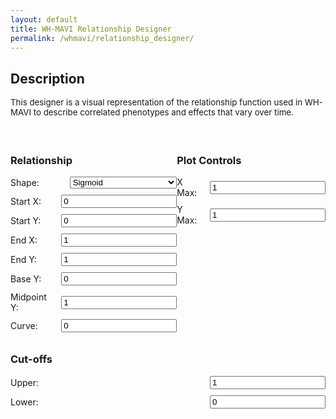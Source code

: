 ```yaml
---
layout: default
title: WH-MAVI Relationship Designer
permalink: /whmavi/relationship_designer/
---
```


## Description
<div style="font-size: 0.95em;">This designer is a visual representation of the relationship function used in WH-MAVI to describe correlated phenotypes and effects that vary over time.<br><br></div>

<script src="https://cdn.jsdelivr.net/npm/chart.js"></script>

<style>

  h3 {
      text-align: left;
  }
  
  #controls {
    margin-top: 20px;
  }
  
  .control-group {
    margin-bottom: 10px;
    display: flex;
    align-items: center;
  }
  
  .control-group label {
    flex: 1;
    margin-right: 10px;
  }
  
  .control-group select {
    flex: 2;
  }
  
  @media (max-width: 768px) {

    h3 {
        text-align: center;
    }
    
      .control-group {
          flex-direction: column;
      }
  
      .control-group label {
          margin-right: 0;
          margin-bottom: 5px;
      }
  
      .control-group input[type="number"],
      .control-group select {
        flex: none;
        width: 95%;
      }
  }  

  .hidden {
    display: none;
  }
</style>

<canvas id="relationshipChart" width="800" height="400"></canvas>

<div id="controls" style="display: flex; justify-content: space-between;">
  <div id="relationship-controls">
    <h3>Relationship</h3>
    <div class="control-group">
      <label for="shape">Shape:</label>
      <select id="shape" onchange="toggleInputs('1')">
        <option value="sigmoid">Sigmoid</option>
        <option value="tradeoff">Trade-off</option>
        <option value="linear">Linear</option>
        <option value="exponential">Exponential</option>
      </select>
    </div>
    <div class="control-group" id="start-x">
      <label for="start-x">Start X:</label>
      <input type="number" id="start-x-value" value="0" step="0.01">
    </div>
    <div class="control-group" id="start-y">
      <label for="start-y">Start Y:</label>
      <input type="number" id="start-y-value" value="0" step="0.01">
    </div>
    <div class="control-group"  id="end-x">
      <label for="end-x">End X:</label>
      <input type="number" id="end-x-value" value="1" step="0.01">
    </div>
    <div class="control-group" id="end-y">
      <label for="end-y">End Y:</label>
      <input type="number" id="end-y-value" value="1" step="0.01">
    </div>
    <div class="control-group"  id="base-y">
      <label for="base-y">Base Y:</label>
      <input type="number" id="base-y-value" value="0" step="0.01">
    </div>
    <div class="control-group" id="mid-y">
      <label for="mid-y">Midpoint Y:</label>
      <input type="number" id="mid-y-value" value="1" step="0.01">
    </div>
    <div class="control-group" id="curve">
      <label for="curve">Curve:</label>
      <input type="number" id="curve-value" value="0" step="0.1">
    </div>
  </div>

  <div id="plot-controls">
    <h3>Plot Controls</h3>
    <div class="control-group">
      <label for="xmax">X Max:</label>
      <input type="number" id="xmax" value="1" step="0.1">
    </div>
    <div class="control-group">
      <label for="ymax">Y Max:</label>
      <input type="number" id="ymax" value="1" step="0.1">
    </div>
  </div>
</div>

<div id="cutoff-controls">
  <h3>Cut-offs</h3>
  <div class="control-group" id="plateau-upper">
    <label for="plateau-upper-value">Upper:</label>
    <input type="number" id="plateau-upper-value" value="1" step="0.01">
  </div>
  <div class="control-group" id="plateau-lower">
    <label for="plateau-lower-value">Lower:</label>
    <input type="number" id="plateau-lower-value" value="0" step="0.01">
  </div>
</div>

<script>
function toggleInputs() {
  const shape = document.getElementById('shape').value;
  const start_y = document.getElementById('start-y');
  const start_x = document.getElementById('start-x');
  const end_y = document.getElementById('end-y');
  const end_x = document.getElementById('end-x');
  const base_y = document.getElementById('base-y');
  const midpoint_y = document.getElementById('mid-y');
  const curve = document.getElementById('curve');
  const upper_plateau = document.getElementById('plateau-upper');
  const lower_plateau = document.getElementById('plateau-lower');

  if (shape === 'sigmoid') {
    start_y.classList.remove('hidden');
    start_x.classList.remove('hidden');
    end_y.classList.remove('hidden');
    end_x.classList.remove('hidden');
    base_y.classList.add('hidden');
    midpoint_y.classList.add('hidden');
    curve.classList.add('hidden');
    upper_plateau.classList.remove('hidden');
    lower_plateau.classList.remove('hidden');
  } else if (shape === 'tradeoff') {
    start_y.classList.add('hidden');
    start_x.classList.remove('hidden');
    end_y.classList.add('hidden');
    end_x.classList.remove('hidden');
    base_y.classList.remove('hidden');
    midpoint_y.classList.remove('hidden');
    curve.classList.add('hidden');
    upper_plateau.classList.remove('hidden');
    lower_plateau.classList.remove('hidden');
  } else if (shape === 'linear') {
    start_y.classList.remove('hidden');
    start_x.classList.remove('hidden');
    end_y.classList.remove('hidden');
    end_x.classList.remove('hidden');
    base_y.classList add('hidden');
    midpoint_y.classList add('hidden');
    curve.classList add('hidden');
    upper_plateau.classList remove('hidden');
    lower_plateau.classList remove('hidden');
  } else if (shape === 'exponential') {
    start_y.classList remove('hidden');
    start_x.classList remove('hidden');
    end_y.classList remove('hidden');
    end_x.classList remove('hidden');
    base_y.classList add('hidden');
    midpoint_y.classList add('hidden');
    curve.classList remove('hidden');
    upper_plateau.classList remove('hidden');
    lower_plateau.classList remove('hidden');
  }
}

document.addEventListener('DOMContentLoaded', function() {
  toggleInputs();
  document.getElementById('shape').addEventListener('change', toggleInputs);
});
</script>

<script>
let chart;

function calculateRelationship(x, shape, start_y, end_y, start_x, end_x, base_y, mid_y, curve, plateau_upper, plateau_lower) {
  let yValues = [];

  if (shape === "sigmoid") {
    let steepness = 10 / (end_x - start_x);
    let inflection = (start_x + end_x) / 2;

    x.forEach(xi => {
      let y = start_y + (end_y - start_y) / (1 + Math.exp(-steepness * (xi - inflection)));
      yValues.push(y);
    });
  }

  if (shape === "tradeoff") {
    let mu = (start_x + end_x) / 2;
    let sigma = (end_x - start_x) / 8;

    x.forEach(xi => {
      let exponent = -Math.pow((xi - mu), 2) / (2 * Math.pow(sigma, 2));
      let y = base_y + (mid_y - base_y) * Math.exp(exponent);
      yValues.push(y);
    });
  }

  if (shape === "linear") {
    let slope = (end_y - start_y) / (end_x - start_x);
    let intercept = start_y - slope * start_x;

    x.forEach(xi => {
      let y = slope * xi + intercept;
      yValues.push(y);
    });
  }

  if (shape === "exponential") {
    if (curve === 0) {
        let slope = (end_y - start_y) / (end_x - start_x);
        x.forEach(xi => {
            let y = start_y + slope * (xi - start_x);
            yValues.push(y);
        });
    } else {
        let A = (end_y - start_y) / (Math.exp(curve * end_x) - Math.exp(curve * start_x));
        let B = start_y - A * Math.exp(curve * start_x);

        x.forEach(xi => {
            let y = A * Math.exp(curve * xi) + B;
            yValues.push(y);
        });
    }
}

  yValues = yValues.map(y => {
    if (y < plateau_lower) {
      return plateau_lower;
    } else if (y > plateau_upper) {
      return plateau_upper;
    } else {
      return y;
    }
  });

  return yValues;
}

function plotRelationship() {
  const shape = document.getElementById("shape").value;
  const start_y = parseFloat(document.getElementById("start-y-value").value);
  const end_y = parseFloat(document.getElementById("end-y-value").value);
  const start_x = parseFloat(document.getElementById("start-x-value").value);
  const end_x = parseFloat(document.getElementById("end-x-value").value);
  const base_y = parseFloat(document.getElementById("base-y-value").value);
  const mid_y = parseFloat(document.getElementById("mid-y-value").value);
  const curve = parseFloat(document.getElementById("curve-value").value);
  const plateau_upper = parseFloat(document.getElementById("plateau-upper-value").value);
  const plateau_lower = parseFloat(document.getElementById("plateau-lower-value").value);

  const xmax = parseFloat(document.getElementById("xmax").value);
  const ymax = parseFloat(document.getElementById("ymax").value);

  let x = [];
  for (let i = 0; i <= xmax; i += xmax / 1000) {
    x.push(parseFloat(i.toFixed(2)));
  }

  const y = calculateRelationship(x, shape, start_y, end_y, start_x, end_x, base_y, mid_y, curve, plateau_upper, plateau_lower);

  console.log("Curve:", curve);
  console.log("First 10 values of x:", x.slice(0, 10));
  console.log("First 10 values of y_values:", y.slice(0, 10));

  if (!chart) {
    const ctx = document.getElementById("relationshipChart").getContext("2d");
    chart = new Chart(ctx, {
      type: "line",
      data: {
        labels: x,
        datasets: [
          {
            data: y,
            borderColor: "#3498db",
            fill: false,
            pointRadius: 0,
          },
          {
            data: [],
            borderColor: "#e74c3c",
            fill: false,
            pointRadius: 6,
            showLine: false
          }
        ],
      },
      options: {
        scales: {
          x: {
            min: 0,
            max: xmax,
            type: "linear",
            position: "bottom",
            title: {
              display: true,
              text: 'Variable 1'
            }
          },
          y: {
            min: 0,
            max: ymax,
            title: {
              display: true,
              text: 'Variable 2'
            }
          },
        },
        plugins: {
          legend: {
            display: false
          }
        }
      }
    });
  } else {
    chart.data.labels = x;
    chart.data.datasets[0].data = y;
    chart.options.scales.x.max = xmax;
    chart.options.scales.y.max = ymax;
  }

  let additionalPoints = [];
  if (shape === "tradeoff") {
    additionalPoints.push({ x: start_x, y: base_y });
    additionalPoints.push({ x: end_x, y: base_y });
    additionalPoints.push({ x: start_x + (end_x - start_x) / 2, y: mid_y });
  } else {
    additionalPoints.push({ x: start_x, y: start_y });
    additionalPoints.push({ x: end_x, y: end_y });
  }

  chart.data.datasets[1].data = additionalPoints;
  chart.update();
}

document.querySelectorAll("#controls input, #controls select").forEach((input) => {
  input.addEventListener("input", plotRelationship);
});

plotRelationship();
</script>

